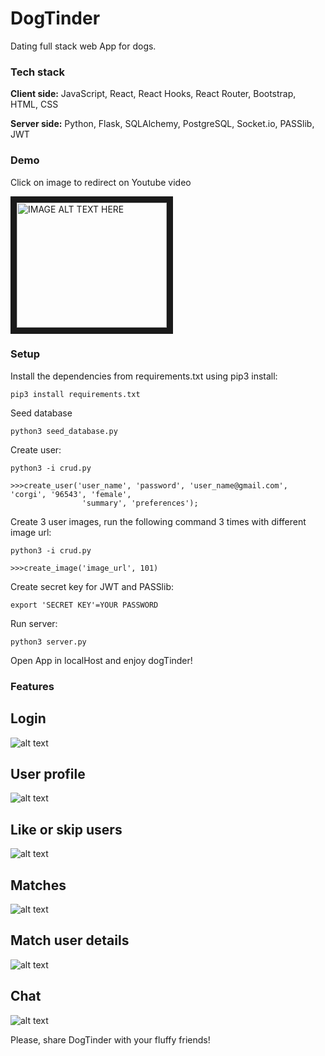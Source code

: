 # DogTinder
Dating full stack web App for dogs.

### Tech stack 
**Client side:** JavaScript, React, React Hooks, React Router, Bootstrap, HTML, CSS

**Server side:** Python, Flask, SQLAlchemy, PostgreSQL, Socket.io, PASSlib, JWT

### Demo
Click on image to redirect on Youtube video

<a href="https://youtu.be/p8IwqtxmfNA" target="_blank"><img src="https://res.cloudinary.com/dogtinder/image/upload/v1600112143/dogTinder/login_f9id9b.png" 
alt="IMAGE ALT TEXT HERE" width="240" height="200" border="10" /></a>

### Setup

Install the dependencies from requirements.txt using pip3 install:
```
pip3 install requirements.txt
```

Seed database
```
python3 seed_database.py
```

Create user:
```
python3 -i crud.py

>>>create_user('user_name', 'password', 'user_name@gmail.com', 'corgi', '96543', 'female',
                'summary', 'preferences');
```

Create 3 user images, run the following command 3 times with different image url:
```
python3 -i crud.py

>>>create_image('image_url', 101)                
```

Create secret key for JWT and PASSlib:
```
export 'SECRET KEY'=YOUR PASSWORD
```

Run server:
```
python3 server.py
```

Open App in localHost and enjoy dogTinder!

### Features 

## Login
![alt text](https://res.cloudinary.com/dogtinder/image/upload/v1600112143/dogTinder/login_f9id9b.png)

## User profile
![alt text](https://res.cloudinary.com/dogtinder/image/upload/v1600112144/dogTinder/Screen_Shot_2020-09-14_at_10.50.38_AM_vkhlsk.png)

## Like or skip users
![alt text](https://res.cloudinary.com/dogtinder/image/upload/v1600112146/dogTinder/Screen_Shot_2020-09-14_at_10.50.07_AM_jbd5dw.png)

## Matches
![alt text](https://res.cloudinary.com/dogtinder/image/upload/v1600112147/dogTinder/Screen_Shot_2020-09-14_at_10.50.22_AM_cagyof.png)

## Match user details
![alt text](https://res.cloudinary.com/dogtinder/image/upload/v1600112148/dogTinder/Screen_Shot_2020-09-14_at_10.50.57_AM_wbz0th.png)

## Chat
![alt text](https://res.cloudinary.com/dogtinder/image/upload/v1600112144/dogTinder/Screen_Shot_2020-09-14_at_10.53.53_AM_wxfwth.png)

Please, share DogTinder with your fluffy friends! 

